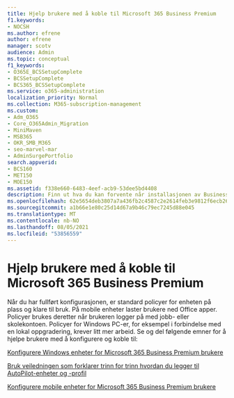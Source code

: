 ```yaml
---
title: Hjelp brukere med å koble til Microsoft 365 Business Premium
f1.keywords:
- NOCSH
ms.author: efrene
author: efrene
manager: scotv
audience: Admin
ms.topic: conceptual
f1_keywords:
- O365E_BCSSetupComplete
- BCSSetupComplete
- BCS365_BCSSetupComplete
ms.service: o365-administration
localization_priority: Normal
ms.collection: M365-subscription-management
ms.custom:
- Adm_O365
- Core_O365Admin_Migration
- MiniMaven
- MSB365
- OKR_SMB_M365
- seo-marvel-mar
- AdminSurgePortfolio
search.appverid:
- BCS160
- MET150
- MOE150
ms.assetid: f338e660-6483-4eef-acb9-53dee5bd4408
description: Finn ut hva du kan forvente når installasjonen av Business Cloud Suite er fullført, og standard policyer for enheten er på plass og klare til bruk.
ms.openlocfilehash: 62e5654deb3807a7a436fb2c4587c2e2614feb3e9812f6ecb269eed1cab7bfbb
ms.sourcegitcommit: a1b66e1e80c25d14d67a9b46c79ec7245d88e045
ms.translationtype: MT
ms.contentlocale: nb-NO
ms.lasthandoff: 08/05/2021
ms.locfileid: "53856559"
---
```

# <a name="help-users-connect-to-microsoft-365-business-premium"></a>Hjelp brukere med å koble til Microsoft 365 Business Premium

Når du har fullført konfigurasjonen, er standard policyer for enheten på plass og klare til bruk. På mobile enheter laster brukere ned Office apper. Policyer brukes deretter når brukeren logger på med jobb- eller skolekontoen. Policyer for Windows PC-er, for eksempel i forbindelse med en lokal oppgradering, krever litt mer arbeid. Se og del følgende emner for å hjelpe brukere med å konfigurere og koble til:
  
[Konfigurere Windows enheter for Microsoft 365 Business Premium brukere](set-up-windows-devices.md)
  
[Bruk veiledningen som forklarer trinn for trinn hvordan du legger til AutoPilot-enheter og -profil](add-autopilot-devices-and-profile.md)
  
[Konfigurere mobile enheter for Microsoft 365 Business Premium brukere](set-up-mobile-devices.md)
  

